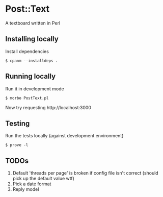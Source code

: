 # Post::Text

A textboard written in Perl

## Installing locally

Install dependencies

    $ cpanm --installdeps .

## Running locally

Run it in development mode

    $ morbo PostText.pl

Now try requesting http://localhost:3000

## Testing

Run the tests locally (against development environment)

    $ prove -l

## TODOs

1. Default 'threads per page' is broken if config file isn't correct
   (should pick up the default value wtf)
1. Pick a date format
1. Reply model
